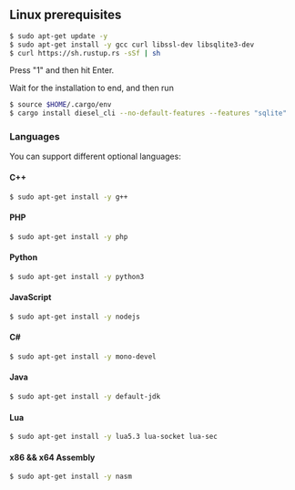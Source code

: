 ## Linux prerequisites

```bash
$ sudo apt-get update -y
$ sudo apt-get install -y gcc curl libssl-dev libsqlite3-dev
$ curl https://sh.rustup.rs -sSf | sh
```
Press "1" and then hit Enter.

Wait for the installation to end, and then run
```bash
$ source $HOME/.cargo/env
$ cargo install diesel_cli --no-default-features --features "sqlite"
```

### Languages

You can support different optional languages:

#### C++

```bash
$ sudo apt-get install -y g++
```

#### PHP

```bash
$ sudo apt-get install -y php
```

#### Python

```bash
$ sudo apt-get install -y python3
```

#### JavaScript

```bash
$ sudo apt-get install -y nodejs
```

#### C#

```bash
$ sudo apt-get install -y mono-devel
```

#### Java

```bash
$ sudo apt-get install -y default-jdk
```

#### Lua

```bash
$ sudo apt-get install -y lua5.3 lua-socket lua-sec
```

#### x86 && x64 Assembly
```bash
$ sudo apt-get install -y nasm
```
